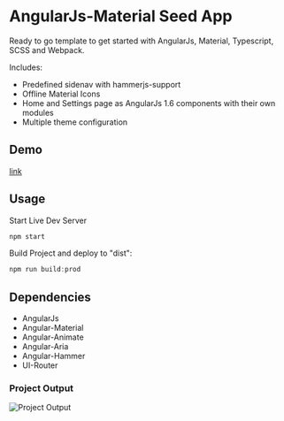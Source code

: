 ﻿# AngularJs-Material Seed App

Ready to go template to get started with AngularJs, Material, Typescript, SCSS and Webpack.

Includes:
* Predefined sidenav with hammerjs-support
* Offline Material Icons
* Home and Settings page as AngularJs 1.6 components with their own modules
* Multiple theme configuration

## Demo
[link](#)

## Usage
Start Live Dev Server
```js
npm start
```

Build Project and deploy to "dist":
```js
npm run build:prod
```

## Dependencies
* AngularJs
* Angular-Material
* Angular-Animate
* Angular-Aria
* Angular-Hammer
* UI-Router

### Project Output

![Project Output](https://github.com/learning-zone/angularjs-interview-questions/blob/master/angular-material-seed/src/assets/angularjs-material.png)
